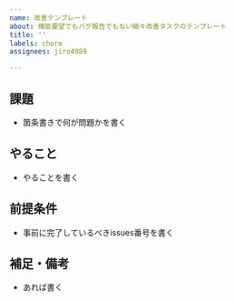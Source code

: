 ```yaml
---
name: 改善テンプレート
about: 機能要望でもバグ報告でもない細々改善タスクのテンプレート
title: ''
labels: chore
assignees: jiro4989

---
```


## 課題

* 箇条書きで何が問題かを書く

## やること

* やることを書く

## 前提条件

* 事前に完了しているべきissues番号を書く

## 補足・備考

* あれば書く
